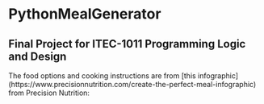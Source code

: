 # PythonMealGenerator

## Final Project for ITEC-1011 Programming Logic and Design

<p>The food options and cooking instructions are from [this infographic](https://www.precisionnutrition.com/create-the-perfect-meal-infographic) from Precision Nutrition:</p>
